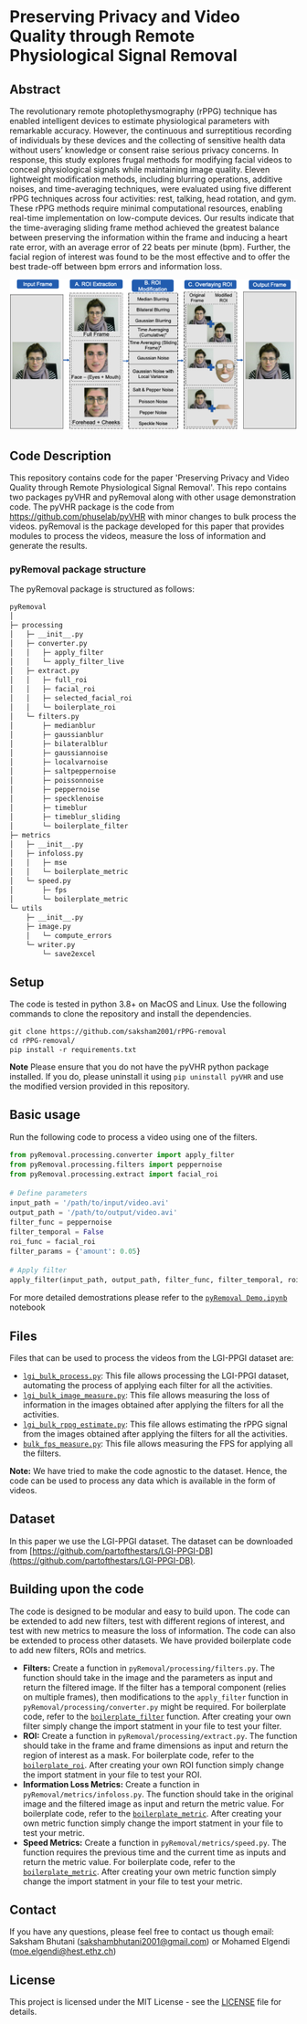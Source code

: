 # Preserving Privacy and Video Quality through Remote Physiological Signal Removal

## Abstract
The revolutionary remote photoplethysmography (rPPG) technique has enabled intelligent devices to estimate physiological parameters with remarkable accuracy. However, the continuous and surreptitious recording of individuals by these devices and the collecting of sensitive health data without users’ knowledge or consent raise serious privacy concerns. In response, this study explores frugal methods for modifying facial videos to conceal physiological signals while maintaining image quality. Eleven lightweight modification methods, including blurring operations, additive noises, and time-averaging techniques, were evaluated using five different rPPG techniques across four activities: rest, talking, head rotation, and gym. These rPPG methods require minimal computational resources, enabling real-time implementation on low-compute devices. Our results indicate that the time-averaging sliding frame method achieved the greatest balance between preserving the information within the frame and inducing a heart rate error, with an average error of 22 beats per minute (bpm). Further, the facial region of interest was found to be the most effective and to offer the best trade-off between bpm errors and information loss.

![pipeline](figures/modification_pipeline.png)

## Code Description
This repository contains code for the paper 'Preserving Privacy and Video Quality through Remote Physiological Signal Removal'. This repo contains two packages pyVHR and pyRemoval along with other usage demonstration code. The pyVHR package is the code from https://github.com/phuselab/pyVHR with minor changes to bulk process the videos. pyRemoval is the package developed for this paper that provides modules to process the videos, measure the loss of information and generate the results.

### pyRemoval package structure
The pyRemoval package is structured as follows:
```
pyRemoval
│
├─ processing
│   ├─ __init__.py
│   ├─ converter.py
│   │   ├─ apply_filter
│   │   └─ apply_filter_live
│   ├─ extract.py
│   │   ├─ full_roi
│   │   ├─ facial_roi
│   │   ├─ selected_facial_roi
│   │   └─ boilerplate_roi
│   └─ filters.py
│       ├─ medianblur
│       ├─ gaussianblur
│       ├─ bilateralblur
│       ├─ gaussiannoise
│       ├─ localvarnoise
│       ├─ saltpeppernoise
│       ├─ poissonnoise
│       ├─ peppernoise
│       ├─ specklenoise
│       ├─ timeblur
│       ├─ timeblur_sliding
│       └─ boilerplate_filter
├─ metrics
│   ├─ __init__.py
│   ├─ infoloss.py
│   │   ├─ mse
│   │   └─ boilerplate_metric
│   └─ speed.py
│       ├─ fps
│       └─ boilerplate_metric
└─ utils
    ├─ __init__.py
    ├─ image.py
    │   └─ compute_errors
    └─ writer.py
        └─ save2excel

```

## Setup
The code is tested in python 3.8+ on MacOS and Linux. Use the following commands to clone the repository and install the dependencies.
```Shell
git clone https://github.com/saksham2001/rPPG-removal
cd rPPG-removal/
pip install -r requirements.txt
```
**Note** Please ensure that you do not have the pyVHR python package installed. If you do, please uninstall it using `pip uninstall pyVHR` and use the modified version provided in this repository.

## Basic usage
Run the following code to process a video using one of the filters.
```python
from pyRemoval.processing.converter import apply_filter
from pyRemoval.processing.filters import peppernoise
from pyRemoval.processing.extract import facial_roi

# Define parameters
input_path = '/path/to/input/video.avi'
output_path = '/path/to/output/video.avi'
filter_func = peppernoise
filter_temporal = False
roi_func = facial_roi
filter_params = {'amount': 0.05}

# Apply filter
apply_filter(input_path, output_path, filter_func, filter_temporal, roi_func, filter_params)
```
For more detailed demostrations please refer to the [`pyRemoval Demo.ipynb`](https://github.com/saksham2001/rPPG-removal/blob/main/pyRemoval_Demo.ipynb) notebook

## Files
Files that can be used to process the videos from the LGI-PPGI dataset are:
* [`lgi_bulk_process.py`](https://github.com/saksham2001/rPPG-removal/blob/main/lgi_bulk_process.py): This file allows processing the LGI-PPGI dataset, automating the process of applying each filter for all the activities.
* [`lgi_bulk_image_measure.py`](https://github.com/saksham2001/rPPG-removal/blob/main/lgi_bulk_image_measure.py): This file allows measuring the loss of information in the images obtained after applying the filters for all the activities.
* [`lgi_bulk_rppg_estimate.py`](https://github.com/saksham2001/rPPG-removal/blob/main/lgi_bulk_rppg_estimate.py): This file allows estimating the rPPG signal from the images obtained after applying the filters for all the activities.
* [`bulk_fps_measure.py`](https://github.com/saksham2001/rPPG-removal/blob/main/bulk_fps_measure.py): This file allows measuring the FPS for applying all the filters.

**Note:** We have tried to make the code agnostic to the dataset. Hence, the code can be used to process any data which is available in the form of videos.

## Dataset
In this paper we use the LGI-PPGI dataset. The dataset can be downloaded from [https://github.com/partofthestars/LGI-PPGI-DB](https://github.com/partofthestars/LGI-PPGI-DB).

## Building upon the code
The code is designed to be modular and easy to build upon. The code can be extended to add new filters, test with different regions of interest, and test with new metrics to measure the loss of information. The code can also be extended to process other datasets. We have provided boilerplate code to add new filters, ROIs and metrics. 

* **Filters:** Create a function in `pyRemoval/processing/filters.py`. The function should take in the image and the parameters as input and return the filtered image. If the filter has a temporal component (relies on multiple frames), then modifications to the `apply_filter` function in `pyRemoval/processing/converter.py` might be required. For boilerplate code, refer to the [`boilerplate_filter`](https://github.com/saksham2001/rPPG-removal/blob/e7e4e0fff578a3d6072bda3198f6c1049d18ad89/pyRemoval/processing/filters.py#L287) function. After creating your own filter simply change the import statment in your file to test your filter.
* **ROI:** Create a function in `pyRemoval/processing/extract.py`. The function should take in the frame and frame dimensions as input and return the region of interest as a mask. For boilerplate code, refer to the [`boilerplate_roi`](https://github.com/saksham2001/rPPG-removal/blob/e7e4e0fff578a3d6072bda3198f6c1049d18ad89/pyRemoval/processing/extract.py#L130). After creating your own ROI function simply change the import statment in your file to test your ROI.
* **Information Loss Metrics:** Create a function in `pyRemoval/metrics/infoloss.py`. The function should take in the original image and the filtered image as input and return the metric value. For boilerplate code, refer to the [`boilerplate_metric`](https://github.com/saksham2001/rPPG-removal/blob/e7e4e0fff578a3d6072bda3198f6c1049d18ad89/pyRemoval/metrics/infoloss.py#L27). After creating your own metric function simply change the import statment in your file to test your metric.
* **Speed Metrics:** Create a function in `pyRemoval/metrics/speed.py`. The function requires the previous time and the current time as inputs and return the metric value. For boilerplate code, refer to the [`boilerplate_metric`](https://github.com/saksham2001/rPPG-removal/blob/e7e4e0fff578a3d6072bda3198f6c1049d18ad89/pyRemoval/metrics/speed.py#L26). After creating your own metric function simply change the import statment in your file to test your metric.

<!-- ## Citation
If you use any of the data or resources provided on this page in any of your publications we ask you to cite the following work.
```add citation here``` -->
## Contact
If you have any questions, please feel free to contact us though email: Saksham Bhutani (sakshambhutani2001@gmail.com) or Mohamed Elgendi (moe.elgendi@hest.ethz.ch)

## License
This project is licensed under the MIT License - see the [LICENSE](https://github.com/saksham2001/rPPG-removal/blob/main/LICENSE) file for details.

